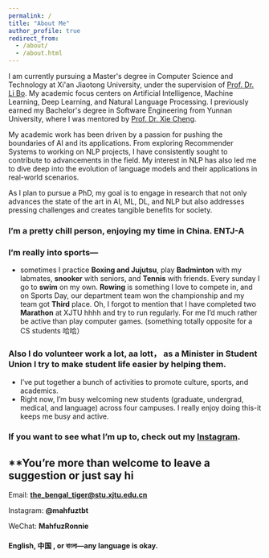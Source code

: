 ```yaml
---
permalink: /
title: "About Me"
author_profile: true
redirect_from: 
  - /about/
  - /about.html
---
```


I am currently pursuing a Master's degree in Computer Science and Technology at Xi'an Jiaotong University, under the supervision of [Prof. Dr. Li Bo](https://gr.xjtu.edu.cn/web/boblee/2). My academic focus centers on Artificial Intelligence, Machine Learning, Deep Learning, and Natural Language Processing. I previously earned my Bachelor's degree in Software Engineering from Yunnan University, where I was mentored by  [Prof. Dr. Xie Cheng](http://www.sei.ynu.edu.cn/info/1023/1166.htm).<br/>

My academic work has been driven by a passion for pushing the boundaries of AI and its applications. From exploring Recommender Systems to working on NLP projects, I have consistently sought to contribute to advancements in the field. My interest in NLP has also led me to dive deep into the evolution of language models and their applications in real-world scenarios.<br/>

As I plan to pursue a PhD, my goal is to engage in research that not only advances the state of the art in AI, ML, DL, and NLP but also addresses pressing challenges and creates tangible benefits for society. 



### I’m a pretty chill person, enjoying my time in China. ENTJ-A
### I’m really into sports—
- sometimes I practice **Boxing and Jujutsu**, play **Badminton** with my labmates, **snooker** with seniors, and **Tennis** with friends. Every sunday I go to **swim** on my own. **Rowing** is something I love to compete in, and on Sports Day, our department team won the championship and my team got **Third** place. Oh, I forgot to mention that I have completed two **Marathon** at XJTU hhhh and try to run regularly. For me I’d much rather be active than play computer games. (something totally opposite for a CS students 哈哈）

### Also I do volunteer work a lot, aa lott， as a Minister in Student Union I try to make student life easier by helping them. 
- I’ve put together a bunch of activities to promote culture, sports, and academics. 
- Right now, I’m busy welcoming new students (graduate, undergrad, medical, and language) across four campuses. I really enjoy doing this-it keeps me busy and active.

### If you want to see what I’m up to, check out my [Instagram](https://www.instagram.com/zoey_chen17/).

## **You’re more than welcome to leave a suggestion or just say hi
Email: **the_bengal_tiger@stu.xjtu.edu.cn** 

Instagram: **@mahfuztbt**

WeChat: **MahfuzRonnie**

#### English, 中国 , or বাংলা—any language is okay.
